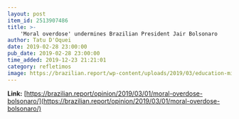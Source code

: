 ```yaml
---
layout: post
item_id: 2513907486
title: >-
    'Moral overdose' undermines Brazilian President Jair Bolsonaro
author: Tatu D'Oquei
date: 2019-02-28 23:00:00
pub_date: 2019-02-28 23:00:00
time_added: 2019-12-23 21:21:01
category: refletimos
image: https://brazilian.report/wp-content/uploads/2019/03/education-minister-ricardo-velez-rodriguez-ernesto-araujo.jpg
---
```


**Link:** [https://brazilian.report/opinion/2019/03/01/moral-overdose-bolsonaro/](https://brazilian.report/opinion/2019/03/01/moral-overdose-bolsonaro/)

